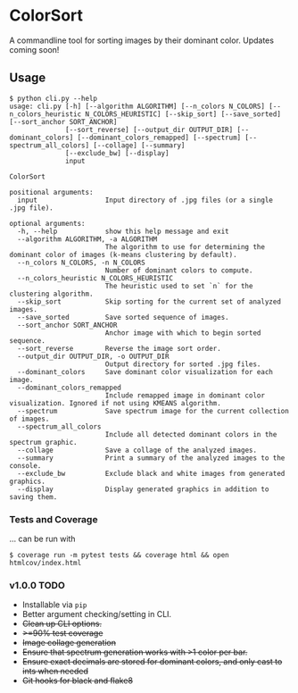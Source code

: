 # ColorSort

A commandline tool for sorting images by their dominant color. Updates coming soon! 

## Usage
```
$ python cli.py --help
usage: cli.py [-h] [--algorithm ALGORITHM] [--n_colors N_COLORS] [--n_colors_heuristic N_COLORS_HEURISTIC] [--skip_sort] [--save_sorted] [--sort_anchor SORT_ANCHOR]
              [--sort_reverse] [--output_dir OUTPUT_DIR] [--dominant_colors] [--dominant_colors_remapped] [--spectrum] [--spectrum_all_colors] [--collage] [--summary]
              [--exclude_bw] [--display]
              input

ColorSort

positional arguments:
  input                 Input directory of .jpg files (or a single .jpg file).

optional arguments:
  -h, --help            show this help message and exit
  --algorithm ALGORITHM, -a ALGORITHM
                        The algorithm to use for determining the dominant color of images (k-means clustering by default).
  --n_colors N_COLORS, -n N_COLORS
                        Number of dominant colors to compute.
  --n_colors_heuristic N_COLORS_HEURISTIC
                        The heuristic used to set `n` for the clustering algorithm.
  --skip_sort           Skip sorting for the current set of analyzed images.
  --save_sorted         Save sorted sequence of images.
  --sort_anchor SORT_ANCHOR
                        Anchor image with which to begin sorted sequence.
  --sort_reverse        Reverse the image sort order.
  --output_dir OUTPUT_DIR, -o OUTPUT_DIR
                        Output directory for sorted .jpg files.
  --dominant_colors     Save dominant color visualization for each image.
  --dominant_colors_remapped
                        Include remapped image in dominant color visualization. Ignored if not using KMEANS algorithm.
  --spectrum            Save spectrum image for the current collection of images.
  --spectrum_all_colors
                        Include all detected dominant colors in the spectrum graphic.
  --collage             Save a collage of the analyzed images.
  --summary             Print a summary of the analyzed images to the console.
  --exclude_bw          Exclude black and white images from generated graphics.
  --display             Display generated graphics in addition to saving them.
```

### Tests and Coverage
... can be run with 

```
$ coverage run -m pytest tests && coverage html && open htmlcov/index.html 
```

### v1.0.0 TODO
- Installable via `pip`
- Better argument checking/setting in CLI.
- ~~Clean up CLI options.~~
- ~~\>=90% test coverage~~
- ~~Image collage generation~~
- ~~Ensure that spectrum generation works with \>1 color per bar.~~
- ~~Ensure exact decimals are stored for dominant colors, and only cast to ints when needed~~
- ~~Git hooks for black and flake8~~
